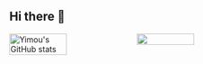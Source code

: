 ## Hi there 👋


<div style="display: flex; flex-wrap: wrap;">
  <img src="https://github-readme-stats.vercel.app/api?username=moumouta&show_icons=true&theme=transparent" alt="Yimou's GitHub stats" style="width: 45%;">
  <img src="https://github-readme-streak-stats.herokuapp.com/?user=moumouta" style="width: 45%;">
</div>

<!--
**moumouta/moumouta** is a ✨ _special_ ✨ repository because its `README.md` (this file) appears on your GitHub profile.

Here are some ideas to get you started:

- 🔭 I’m currently working on ...
- 🌱 I’m currently learning ...
- 👯 I’m looking to collaborate on ...
- 🤔 I’m looking for help with ...
- 💬 Ask me about ...
- 📫 How to reach me: ...
- 😄 Pronouns: ...
- ⚡ Fun fact: ...
-->
